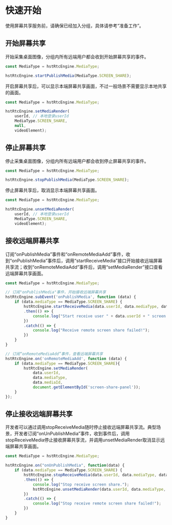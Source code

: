 # 快速开始

使用屏幕共享服务前，请确保已经加入分组，具体请参考“准备工作”。


## 开始屏幕共享

开始采集桌面图像，分组内所有远端用户都会收到开始屏幕共享的事件。

```js
const MediaType = hstRtcEngine.MediaType;

hstRtcEngine.startPublishMedia(MediaType.SCREEN_SHARE);
```

开启屏幕共享后，可以显示本端屏幕共享画面，不过一般场景不需要显示本地共享的画面。

```js
const MediaType = hstRtcEngine.MediaType;

hstRtcEngine.setMediaRender(
	userId, // 本地登录userId 
	MediaType.SCREEN_SHARE, 
	null, 
	videoElement);
```

## 停止屏幕共享

停止采集桌面图像，分组内所有远端用户都会收到停止屏幕共享的事件。

```js
const MediaType = hstRtcEngine.MediaType;

hstRtcEngine.stopPublishMedia(MediaType.SCREEN_SHARE);
```

停止屏幕共享后，取消显示本端屏幕共享画面。

```js
const MediaType = hstRtcEngine.MediaType;

hstRtcEngine.unsetMediaRender(
	userId, // 本地登录userId
	MediaType.SCREEN_SHARE,
	videoElement);
```

## 接收远端屏幕共享

订阅“onPublishMedia”事件和“onRemoteMediaAdd”事件，收到“onPublishMedia”事件后，调用“startReceiveMedia”接口开始接收远端屏幕共享流；收到“onRemoteMediaAdd”事件后，调用“setMediaRender”接口查看远端屏幕共享画面。

```js
const MediaType = hstRtcEngine.MediaType;

// 订阅"onPublishMedia"事件，开始接收远端屏幕共享
hstRtcEngine.subEvent('onPublishMedia', function (data) {
    if (data.mediaType == MediaType.SCREEN_SHARE) {	
        hstRtcEngine.startReceiveMedia(data.userId, data.mediaType, data.mediaId)
        .then(() => {
            console.log("Start receive user " + data.userId + " screen share! ");
        })
        .catch(() => {
            console.log("Receive remote screen share failed!");
        })
    } 
}

// 订阅“onRemoteMediaAdd”事件，查看远端屏幕共享
hstRtcEngine.on('onRemoteMediaAdd', function (data) {
    if (data.mediaType == MediaType.SCREEN_SHARE){
        hstRtcEngine.setMediaRender(
			data.userId,
			data.mediaType,
			data.mediaId,
			document.getElementById('screen-share-panel'));
    }
});

```

## 停止接收远端屏幕共享

开发者可以通过调用stopReceiveMedia随时停止接收远端屏幕共享流。典型场景，开发者订阅“onUnPublishMedia”事件，收到事件后，调用stopReceiveMedia停止接收屏幕共享流，并调用unsetMediaRender取消显示远端屏幕共享画面。

```js
const MediaType = hstRtcEngine.MediaType;

hstRtcEngine.on("onUnPublishMedia", function(data) {
    if (data.mediaType == MediaType.SCREEN_SHARE) {
        hstRtcEngine.stopReceiveMedia(data.userId, data.mediaType, data.mediaId)
        .then(() => {
            console.log("Stop receive screen share.");
            hstRtcEngine.unsetMediaRender(data.userId, data.mediaType, videoElement);
        })
        .catch(() => {
            console.log("Stop receive remote screen share failed!");
        })
    }
}
```